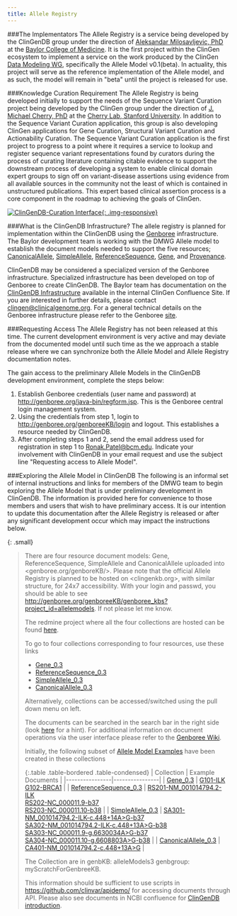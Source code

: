 ```yaml
---
title: Allele Registry 
---
```


###The Implementators
The Allele Registry is a service being developed by the ClinGenDB group under the direction of [Aleksandar Milosavljevic, PhD](http://www.clinicalgenome.org/about/people/staff/aleksandar-milosavljevic/) at the [Baylor College of Medicine](https://www.bcm.edu/). It is the first project within the ClinGen ecosystem to implement a service on the work produced by the ClinGen [Data Modeling WG](http://www.clinicalgenome.org/about/working-groups/data-model/), specifically the Allele Model v0.1(beta). In actuality, this project will serve as the reference implementation of the Allele model, and as such, the model will remain in "beta" until the project is released for use. 

###Knowledge Curation Requirement
The Allele Registry is being developed initially to support the needs of the Sequence Variant Curation project being developed by the ClinGen group under the direction of [J. Michael Cherry, PhD](http://www.clinicalgenome.org/about/people/staff/j-michael-cherry-phd/) at the [Cherry Lab, Stanford University](http://cherrylab.stanford.edu/). In addition to the Sequence Variant Curation application, this group is also developing ClinGen applications for Gene Curation, Structural Variant Curation and Actionability Curation.  The Sequence Variant Curation application is the first project to progress to a point where it requires a service to lookup and register sequence variant representations found by curators during the process of curating literature containing citable evidence to support the downstream process of developing a system to enable clinical domain expert groups to sign off on variant-disease assertions using evidence from all available sources in the community not the least of which is contained in unstructured publications. This expert based clinical assertion process is a core component in the roadmap to achieving the goals of ClinGen.

[![ClinGenDB-Curation Interface](/images/clingendb_curation_interface.png){: .img-responsive}](/images/clingendb_curation_interface.png)

###What is the ClinGenDB Infrastructure?
The allele registry is planned for implementation within the ClinGenDB using the [Genboree](http://genboree.org/site/) infrastructure.  The Baylor development team is working with the DMWG Allele model to establish the document models needed to support the five resources; [CanonicalAllele](/allele/resource/canonical_allele/index.html), [SimpleAllele](/allele/resource/simple_allele/index.html), [ReferenceSequence](/allele/resource/reference_sequence/index.html), [Gene](/allele/resource/gene/index.html), and [Provenance](/allele/resource/provenance/index.html).

ClinGenDB may be considered a specialized version of the Genboree infrastructure. Specialized infrastructure has been developed on top of Genboree to create ClinGenDB.  The Baylor team has documentation on the [ClinGenDB Infrastructure](https://ncbiconfluence.ncbi.nlm.nih.gov/display/CLIN/ClinGenDB+Infrastructure) available in the internal ClinGen Confluence Site.  If you are interested in further details, please contact <clingen@clinicalgenome.org>. For a general technical details on the Genboree infrastructure please refer to the Genboree [site](http://genboree.org/site/). 

###Requesting Access
The Allele Registry has not been released at this time. The current development environment is very active and may deviate from the documented model until such time as the we approach a stable release where we can synchronize both the Allele Model and Allele Registry documentation notes.

The gain access to the preliminary Allele Models in the ClinGenDB development environment, complete the steps below:

1. Establish Genboree credentials (user name and password) at <http://genboree.org/java-bin/regform.jsp>. This is the Genboree central login management system.
2. Using the credentials from step 1, login to <http://genboree.org/genboreeKB/login> and logout. This establishes a resource needed by ClinGenDB.
3. After completing steps 1 and 2, send the email address used for registration in step 1 to <Ronak.Patel@bcm.edu>. Indicate your involvement with ClinGenDB in your email request and use the subject line "Requesting access to Allele Model".

###Exploring the Allele Model in ClinGenDB
The following is an informal set of internal instructions and links for members of the DMWG team to begin exploring the Allele Model that is under preliminary development in ClinGenDB. The information is provided here for convenience to those members and users that wish to have preliminary access.  It is our intention to update this documentation after the Allele Registry is released or after any significant development occur which may impact the instructions below.

{: .small}
>There are four resource document models: Gene, ReferenceSequence, SimpleAllele and CanonicalAllele uploaded into <genboree.org/genboreKB/>. Please note that the official Allele Registry is planned to be hosted on <clingenkb.org>, with similar structure, for 24x7 accessibility. With your login and passwd, you should be able to see <http://genboree.org/genboreeKB/genboree_kbs?project_id=allelemodels>. If not please let me know.
>
>The redmine project where all the four collections are hosted can be found [here](http://genboree.org/genboreeKB/genboree_kbs?project_id=allelemodels).
>
>To go to four collections corresponding to four resources, use these links
>
>* [Gene_0.3](http://genboree.org/genboreeKB/genboree_kbs?project_id=allelemodels&coll=Gene_0.3)
>* [ReferenceSequence_0.3](http://genboree.org/genboreeKB/genboree_kbs?project_id=allelemodels&coll=ReferenceSequence_0.3)
>* [SimpleAllele_0.3](http://genboree.org/genboreeKB/genboree_kbs?project_id=allelemodels&coll=SimpleAllele_0.3)
>* [CanonicalAllele_0.3](http://genboree.org/genboreeKB/genboree_kbs?project_id=allelemodels&coll=CanonicalAllele_0.3)
>
>Alternatively, collections can be accessed/switched using the pull down menu on left. 
>
>The documents can be searched in the search bar in the right side (look [here](http://genboree.org/genboreeKB/projects/genboreekb-introduction/wiki/Finding_a_Document) for a hint). For additional information on document operations via the user interface please refer to the [Genboree Wiki](http://genboree.org/genboreeKB/projects/genboreekb-introduction/wiki). 
>
>Initially, the following subset of [Allele Model Examples](/allele/implementation/examples/index.html) have been created in these collections
>
>{:.table .table-bordered .table-condensed}
>| Collection | Example Documents | 
>|----------------|----------------|
>| [Gene_0.3](http://genboree.org/genboreeKB/genboree_kbs?project_id=allelemodels&coll=Gene_0.3) | [G101-ILK](http://genboree.org/genboreeKB/genboree_kbs?project_id=allelemodels&coll=Gene_0.3&doc=G101)<br/> [G102-BRCA1](http://genboree.org/genboreeKB/genboree_kbs?project_id=allelemodels&coll=Gene_0.3&doc=G102) |
>| [ReferenceSequence_0.3](http://genboree.org/genboreeKB/genboree_kbs?project_id=allelemodels&coll=ReferenceSequence_0.3) | [RS201-NM_001014794.2-ILK](http://genboree.org/genboreeKB/genboree_kbs?project_id=allelemodels&coll=ReferenceSequence_0.3&doc=RS201&docVersion=)<br/> [RS202-NC_000011.9-b37](http://genboree.org/genboreeKB/genboree_kbs?project_id=allelemodels&coll=ReferenceSequence_0.3&doc=RS202&docVersion=)<br/>[RS203-NC_000011.10-b38](http://genboree.org/genboreeKB/genboree_kbs?project_id=allelemodels&coll=ReferenceSequence_0.3&doc=RS203&docVersion=) |
>| [SimpleAllele_0.3](http://genboree.org/genboreeKB/genboree_kbs?project_id=allelemodels&coll=SimpleAllele_0.3) | [SA301-NM_001014794.2-ILK-c.448+14A>G-b37](http://genboree.org/genboreeKB/genboree_kbs?project_id=allelemodels&coll=SimpleAllele_0.3&doc=SA301)<br/>[SA302-NM_001014794.2-ILK-c.448+13A>G-b38](http://genboree.org/genboreeKB/genboree_kbs?project_id=allelemodels&coll=SimpleAllele_0.3&doc=SA302)<br/>[SA303-NC_000011.9-g.6630034A>G-b37](http://genboree.org/genboreeKB/genboree_kbs?project_id=allelemodels&coll=SimpleAllele_0.3&doc=SA303)<br/>[SA304-NC_000011.10-g.6608803A>G-b38](http://genboree.org/genboreeKB/genboree_kbs?project_id=allelemodels&coll=SimpleAllele_0.3&doc=SA304) |
>| [CanonicalAllele_0.3](http://genboree.org/genboreeKB/genboree_kbs?project_id=allelemodels&coll=CanonicalAllele_0.3) | [CA401-NM_001014794.2-c.448+13A>G](http://genboree.org/genboreeKB/genboree_kbs?project_id=allelemodels&coll=CanonicalAllele_0.3&doc=CA401) |
>
>The Collection are in 
genbKB:       alleleModels3 
genbgroup:  myScratchForGenbreeKB. 
>
>This information should be sufficient to use scripts in <https://github.com/clinvar/apidemo/> for accessing documents through API. Please also see documents in NCBI confluence for [ClinGenDB introduction](https://ncbiconfluence.ncbi.nlm.nih.gov/display/CLIN/ClinGenDB+Infrastructure). 





